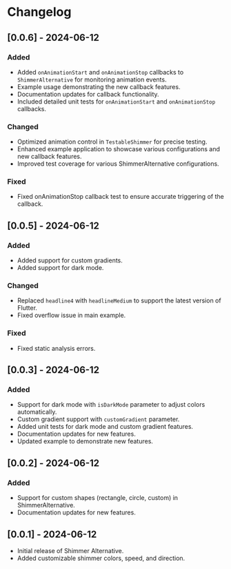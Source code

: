 # Changelog

## [0.0.6] - 2024-06-12
### Added
- Added `onAnimationStart` and `onAnimationStop` callbacks to `ShimmerAlternative` for monitoring animation events.
- Example usage demonstrating the new callback features.
- Documentation updates for callback functionality.
- Included detailed unit tests for `onAnimationStart` and `onAnimationStop` callbacks.

### Changed
- Optimized animation control in `TestableShimmer` for precise testing.
- Enhanced example application to showcase various configurations and new callback features.
- Improved test coverage for various ShimmerAlternative configurations.

### Fixed
- Fixed onAnimationStop callback test to ensure accurate triggering of the callback.

## [0.0.5] - 2024-06-12
### Added
- Added support for custom gradients.
- Added support for dark mode.

### Changed
- Replaced `headline4` with `headlineMedium` to support the latest version of Flutter.
- Fixed overflow issue in main example.

### Fixed
- Fixed static analysis errors.

## [0.0.3] - 2024-06-12
### Added
- Support for dark mode with `isDarkMode` parameter to adjust colors automatically.
- Custom gradient support with `customGradient` parameter.
- Added unit tests for dark mode and custom gradient features.
- Documentation updates for new features.
- Updated example to demonstrate new features.

## [0.0.2] - 2024-06-12
### Added
- Support for custom shapes (rectangle, circle, custom) in ShimmerAlternative.
- Documentation updates for new features.

## [0.0.1] - 2024-06-12
- Initial release of Shimmer Alternative.
- Added customizable shimmer colors, speed, and direction.